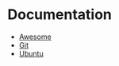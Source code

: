 # Documentation

- [Awesome](https://github.com/LilMeyer/documentation/tree/master/awesome)
- [Git](https://github.com/LilMeyer/documentation/tree/master/git)
- [Ubuntu](https://github.com/LilMeyer/documentation/tree/master/ubuntu)



